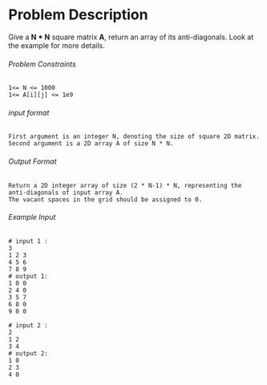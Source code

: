 # Problem Description

Give a **N * N** square matrix **A**, return an array of its anti-diagonals. Look at the example for more details.

###### Problem Constraints

```
1<= N <= 1000
1<= A[i][j] <= 1e9
```

###### input format

``` 
First argument is an integer N, denoting the size of square 2D matrix.
Second argument is a 2D array A of size N * N.
```

###### Output Format

```
Return a 2D integer array of size (2 * N-1) * N, representing the anti-diagonals of input array A.
The vacant spaces in the grid should be assigned to 0.
```

###### Example Input

```
# input 1 : 
3
1 2 3
4 5 6
7 8 9
# output 1: 
1 0 0
2 4 0
3 5 7
6 8 0
9 0 0

# input 2 : 
2
1 2
3 4
# output 2: 
1 0
2 3
4 0
```
